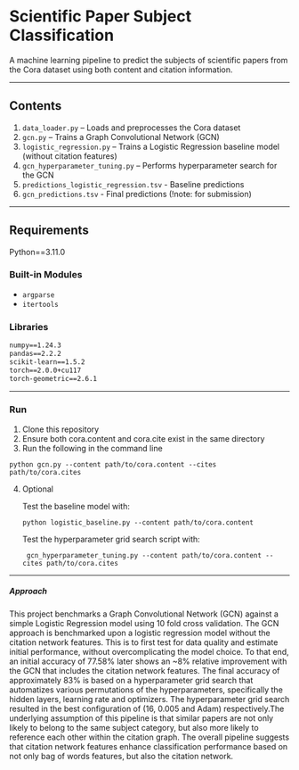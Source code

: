 # Scientific Paper Subject Classification

A machine learning pipeline to predict the subjects of scientific papers from the Cora dataset using both content and citation information.

---

## Contents

1. `data_loader.py` – Loads and preprocesses the Cora dataset  
2. `gcn.py` – Trains a Graph Convolutional Network (GCN)  
3. `logistic_regression.py` – Trains a Logistic Regression baseline model (without citation features)  
4. `gcn_hyperparameter_tuning.py` – Performs hyperparameter search for the GCN  
5. `predictions_logistic_regression.tsv` - Baseline predictions
6. `gcn_predictions.tsv` - Final predictions (!note: for submission)
---

## Requirements
Python==3.11.0

### Built-in Modules
- `argparse`
- `itertools`

### Libraries
```txt
numpy==1.24.3
pandas==2.2.2
scikit-learn==1.5.2
torch==2.0.0+cu117
torch-geometric==2.6.1
```
---
### Run
1. Clone this repository
2. Ensure both cora.content and cora.cite exist in the same directory
3. Run the following in the command line
```
python gcn.py --content path/to/cora.content --cites path/to/cora.cites
```
4. Optional
   
   Test the baseline model with:
   ```
   python logistic_baseline.py --content path/to/cora.content
   ```
   Test the hyperparameter grid search script with:

   ```
    gcn_hyperparameter_tuning.py --content path/to/cora.content --cites path/to/cora.cites
   ```
---

##### Approach 
This project benchmarks a Graph Convolutional Network (GCN) against a simple Logistic Regression model using 10 fold cross validation. 
The GCN approach is benchmarked upon a logistic regression model without the citation network features. This is to first test for data quality and estimate initial performance, without
overcomplicating the model choice. To that end, an initial accuracy of 77.58% later shows an ~8% relative improvement with the GCN that includes the citation network features. 
The final accuracy of approximately 83% is based on a hyperparameter grid search that automatizes various permutations of the hyperparameters, specifically the hidden layers, learning rate and optimizers. 
The hyperparameter grid search resulted in the best configuration of (16, 0.005 and Adam) respectively.The underlying assumption of this pipeline is that similar papers are not only likely to belong to the same subject category, but also more likely to reference each other within the citation graph. The overall pipeline suggests that citation network features enhance classification performance based on not only bag of words features, but also the citation network. 
